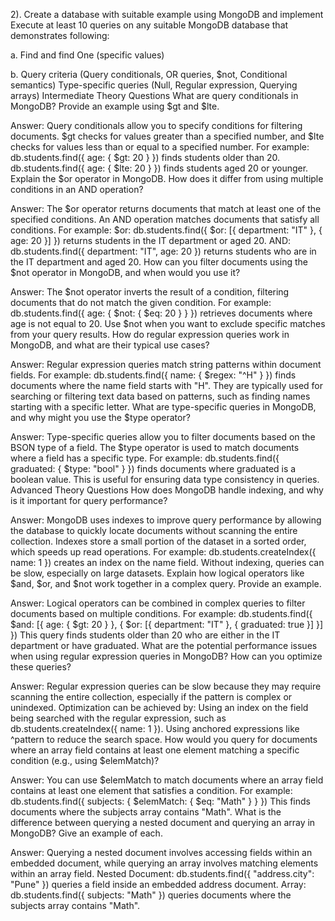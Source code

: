 2). Create a database with suitable example using MongoDB and implement Execute at least 10 queries on any suitable MongoDB database that demonstrates following:

a. Find and find One (specific values)

b. Query criteria (Query conditionals, OR queries, $not, Conditional semantics) Type-specific queries (Null, Regular expression, Querying arrays)
Intermediate Theory Questions
What are query conditionals in MongoDB? Provide an example using $gt and $lte.

Answer: Query conditionals allow you to specify conditions for filtering documents. $gt checks for values greater than a specified number, and $lte checks for values less than or equal to a specified number. For example:
db.students.find({ age: { $gt: 20 } }) finds students older than 20.
db.students.find({ age: { $lte: 20 } }) finds students aged 20 or younger.
Explain the $or operator in MongoDB. How does it differ from using multiple conditions in an AND operation?

Answer: The $or operator returns documents that match at least one of the specified conditions. An AND operation matches documents that satisfy all conditions. For example:
$or: db.students.find({ $or: [{ department: "IT" }, { age: 20 }] }) returns students in the IT department or aged 20.
AND: db.students.find({ department: "IT", age: 20 }) returns students who are in the IT department and aged 20.
How can you filter documents using the $not operator in MongoDB, and when would you use it?

Answer: The $not operator inverts the result of a condition, filtering documents that do not match the given condition. For example:
db.students.find({ age: { $not: { $eq: 20 } } }) retrieves documents where age is not equal to 20.
Use $not when you want to exclude specific matches from your query results.
How do regular expression queries work in MongoDB, and what are their typical use cases?

Answer: Regular expression queries match string patterns within document fields. For example:
db.students.find({ name: { $regex: "^H" } }) finds documents where the name field starts with "H".
They are typically used for searching or filtering text data based on patterns, such as finding names starting with a specific letter.
What are type-specific queries in MongoDB, and why might you use the $type operator?

Answer: Type-specific queries allow you to filter documents based on the BSON type of a field. The $type operator is used to match documents where a field has a specific type. For example:
db.students.find({ graduated: { $type: "bool" } }) finds documents where graduated is a boolean value.
This is useful for ensuring data type consistency in queries.
Advanced Theory Questions
How does MongoDB handle indexing, and why is it important for query performance?

Answer: MongoDB uses indexes to improve query performance by allowing the database to quickly locate documents without scanning the entire collection. Indexes store a small portion of the dataset in a sorted order, which speeds up read operations. For example:
db.students.createIndex({ name: 1 }) creates an index on the name field.
Without indexing, queries can be slow, especially on large datasets.
Explain how logical operators like $and, $or, and $not work together in a complex query. Provide an example.

Answer: Logical operators can be combined in complex queries to filter documents based on multiple conditions. For example:
db.students.find({ $and: [{ age: { $gt: 20 } }, { $or: [{ department: "IT" }, { graduated: true }] }] })
This query finds students older than 20 who are either in the IT department or have graduated.
What are the potential performance issues when using regular expression queries in MongoDB? How can you optimize these queries?

Answer: Regular expression queries can be slow because they may require scanning the entire collection, especially if the pattern is complex or unindexed. Optimization can be achieved by:
Using an index on the field being searched with the regular expression, such as db.students.createIndex({ name: 1 }).
Using anchored expressions like ^pattern to reduce the search space.
How would you query for documents where an array field contains at least one element matching a specific condition (e.g., using $elemMatch)?

Answer: You can use $elemMatch to match documents where an array field contains at least one element that satisfies a condition. For example:
db.students.find({ subjects: { $elemMatch: { $eq: "Math" } } })
This finds documents where the subjects array contains "Math".
What is the difference between querying a nested document and querying an array in MongoDB? Give an example of each.

Answer: Querying a nested document involves accessing fields within an embedded document, while querying an array involves matching elements within an array field.
Nested Document: db.students.find({ "address.city": "Pune" }) queries a field inside an embedded address document.
Array: db.students.find({ subjects: "Math" }) queries documents where the subjects array contains "Math".
